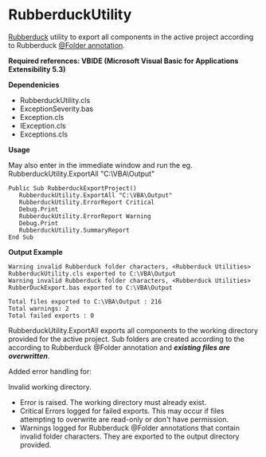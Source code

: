 # RubberduckUtility
[Rubberduck](https://rubberduckvba.com/) utility to export all components in the active project according to Rubberduck [@Folder annotation](https://github.com/rubberduck-vba/Rubberduck/wiki/Using-@Folder-Annotations). 

**Required references: VBIDE (Microsoft Visual Basic for Applications Extensibility 5.3)**

**Dependenicies**
  - RubberduckUtility.cls
  - ExceptionSeverity.bas
  - Exception.cls
  - IException.cls
  - Exceptions.cls

**Usage**

May also enter in the immediate window and run the eg. RubberduckUtility.ExportAll "C:\VBA\Output"

 ```
Public Sub RubberduckExportProject()
    RubberduckUtility.ExportAll "C:\VBA\Output"
    RubberduckUtility.ErrorReport Critical
    Debug.Print
    RubberduckUtility.ErrorReport Warning
    Debug.Print
    RubberduckUtility.SummaryReport
End Sub
 ```

**Output Example**
 ```
Warning invalid Rubberduck folder characters, <Rubberduck Utilities> RubberduckUtility.cls exported to C:\VBA\Output
Warning invalid Rubberduck folder characters, <Rubberduck Utilities> RubberDuckExport.bas exported to C:\VBA\Output

Total files exported to C:\VBA\Output : 216
Total warnings: 2
Total failed exports : 0
 ```

RubberduckUtility.ExportAll exports all components to the working directory provided for the active project. Sub folders are created according to the according to Rubberduck @Folder annotation and ***existing files are overwritten***.

Added error handling for: 

Invalid working directory.  
  - Error is raised.  The working directory must already exist.
  - Critical Errors logged for failed exports. This may occur if files attempting to overwrite are read-only or don't have permission.
  - Warnings logged for Rubberduck @Folder annotations that contain invalid folder characters. They are exported to the output directory provided.


